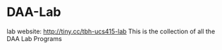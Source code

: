 # DAA-Lab
lab website: http://tiny.cc/tbh-ucs415-lab
This is the collection of all the DAA Lab Programs
